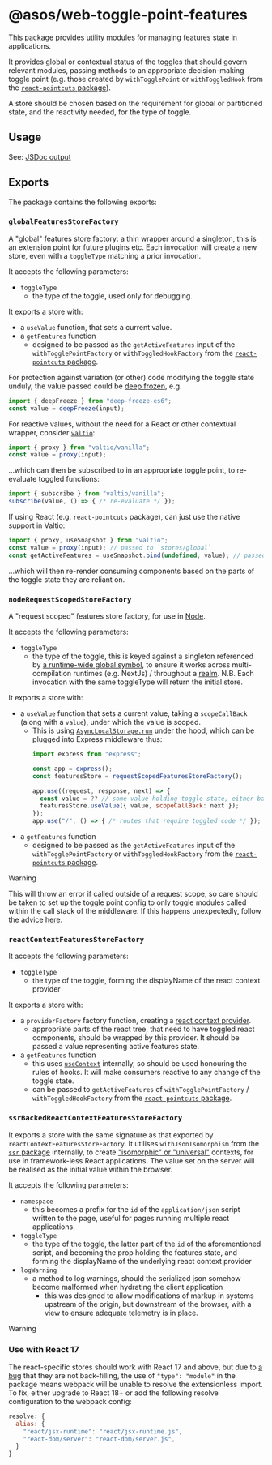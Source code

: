 # @asos/web-toggle-point-features

This package provides utility modules for managing features state in applications.

It provides global or contextual status of the toggles that should govern relevant modules, passing methods to an appropriate decision-making toggle point (e.g. those created by `withTogglePoint` or `withToggledHook` from the [`react-pointcuts` package](../../react-pointcuts/docs/README.md)).

A store should be chosen based on the requirement for global or partitioned state, and the reactivity needed, for the type of toggle.

## Usage

See: [JSDoc output](https://asos.github.io/web-toggle-point/module-web-toggle-point-features.html)

## Exports

The package contains the following exports:

### `globalFeaturesStoreFactory`

A "global" features store factory: a thin wrapper around a singleton, this is an extension point for future plugins etc.  Each invocation will create a new store, even with a `toggleType` matching a prior invocation.

It accepts the following parameters:
- `toggleType`
  - the type of the toggle, used only for debugging.

It exports a store with:

- a `useValue` function, that sets a current value.
- a `getFeatures` function
   - designed to be passed as the `getActiveFeatures` input of the `withTogglePointFactory` or `withToggledHookFactory` from the [`react-pointcuts` package](../../react-pointcuts/docs/README.md).

For protection against variation (or other) code modifying the toggle state unduly, the value passed could be [deep frozen](https://github.com/christophehurpeau/deep-freeze-es6), e.g.
```js
import { deepFreeze } from "deep-freeze-es6";
const value = deepFreeze(input);
```
For reactive values, without the need for a React or other contextual wrapper, consider [`valtio`](https://github.com/pmndrs/valtio):
```js
import { proxy } from "valtio/vanilla";
const value = proxy(input);
```
...which can then be subscribed to in an appropriate toggle point, to re-evaluate toggled functions:
```js
import { subscribe } from "valtio/vanilla";
subscribe(value, () => { /* re-evaluate */ });
```
If using React (e.g. `react-pointcuts` package), can just use the native support in Valtio:
```js
import { proxy, useSnapshot } from "valtio";
const value = proxy(input); // passed to `stores/global`
const getActiveFeatures = useSnapshot.bind(undefined, value); // passed to `withTogglePointFactory`
```
...which will then re-render consuming components based on the parts of the toggle state they are reliant on.

### `nodeRequestScopedStoreFactory`

A "request scoped" features store factory, for use in [Node](https://nodejs.org/).

It accepts the following parameters:
- `toggleType`
  - the type of the toggle, this is keyed against a singleton referenced by [a runtime-wide global symbol](https://developer.mozilla.org/en-US/docs/Web/JavaScript/Reference/Global_Objects/Symbol#shared_symbols_in_the_global_symbol_registry), to ensure it works across multi-compilation runtimes (e.g. NextJs) / throughout a [realm](https://developer.mozilla.org/en-US/docs/Web/JavaScript/Reference/Execution_model#realms).  N.B. Each invocation with the same toggleType will return the initial store.

It exports a store with:
- a `useValue` function that sets a current value, taking a `scopeCallBack` (along with a `value`), under which the value is scoped.
   - This is using [`AsyncLocalStorage.run`](https://nodejs.org/api/async_context.html#asynclocalstoragerunstore-callback-args) under the hood, which can be plugged into Express middleware thus:
      ```js
      import express from "express";

      const app = express();
      const featuresStore = requestScopedFeaturesStoreFactory();

      app.use((request, response, next) => {
        const value = ?? // some value holding toggle state, either based on `request`, or scoped from outside this middleware, etc.
        featuresStore.useValue({ value, scopeCallBack: next });
      });
      app.use("/", () => { /* routes that require toggled code */ });
      ```
- a `getFeatures` function
   - designed to be passed as the `getActiveFeatures` input of the `withTogglePointFactory` or `withToggledHookFactory` from the [`react-pointcuts` package](../../react-pointcuts/docs/README.md).
> [!WARNING]
> This will throw an error if called outside of a request scope, so care should be taken to set up the toggle point config to only toggle modules called within the call stack of the middleware.
> If this happens unexpectedly, follow the advice [here](https://nodejs.org/api/async_context.html#troubleshooting-context-loss).

### `reactContextFeaturesStoreFactory`

It accepts the following parameters:
- `toggleType`
  - the type of the toggle, forming the displayName of the react context provider

It exports a store with:
- a `providerFactory` factory function, creating a [react context provider](https://reactjs.org/docs/context.html#contextprovider).
  - appropriate parts of the react tree, that need to have toggled react components, should be wrapped by this provider. It should be passed a value representing active features state.
- a `getFeatures` function
  - this uses [`useContext`](https://react.dev/reference/react/useContext) internally, so should be used honouring the rules of hooks.  It will make consumers reactive to any change of the toggle state.
  - can be passed to `getActiveFeatures` of `withTogglePointFactory` / `withToggledHookFactory` from the [`react-pointcuts` package](../../react-pointcuts/docs/README.md).

### `ssrBackedReactContextFeaturesStoreFactory`

It exports a store with the same signature as that exported by `reactContextFeaturesStoreFactory`.  It utilises `withJsonIsomorphism` from the [`ssr` package](../../ssr/docs/README.md) internally, to create ["isomorphic" or "universal"](https://en.wikipedia.org/wiki/Isomorphic_JavaScript) contexts, for use in framework-less React applications.  The value set on the server will be realised as the initial value within the browser.

It accepts the following parameters:
- `namespace`
  - this becomes a prefix for the `id` of the `application/json` script written to the page, useful for pages running multiple react applications.
- `toggleType`
  - the type of the toggle, the latter part of the `id` of the aforementioned script, and becoming the prop holding the features state, and forming the displayName of the underlying react context provider
- `logWarning`
  - a method to log warnings, should the serialized json somehow become malformed when hydrating the client application
    - this was designed to allow modifications of markup in systems upstream of the origin, but downstream of the browser, with a view to ensure adequate telemetry is in place.

> [!WARNING]
> ### Use with React 17
> The react-specific stores should work with React 17 and above, but due to [a bug](https://github.com/facebook/react/issues/20235) that they are not back-filling, the use of `"type": "module"` in the package means webpack will be unable to resolve the extensionless import.
> To fix, either upgrade to React 18+ or add the following resolve configuration to the webpack config:
> ```js
> resolve: {
>   alias: {
>     "react/jsx-runtime": "react/jsx-runtime.js",
>     "react-dom/server": "react-dom/server.js",
>   }
> }
> ```